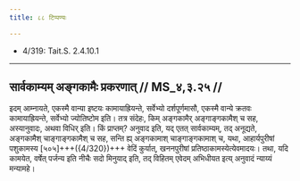 ```yaml
---
title: ८८ टिप्पण्यः

---
```

- 4/319: Tait.S. 2.4.10.1

____________________________________________


## सार्वकाम्यम् अङ्गकामैः प्रकरणात् // MS_४,३.२५ //

इदम् आम्नायते, एकस्मै वान्या इष्टयः कामायाह्रियन्ते, सर्वेभ्यो दर्शपूर्णमासौ, एकस्मै वान्ये क्रतवः कामायाह्रियन्ते, सर्वेभ्यो ज्योतिष्टोम इति। तत्र संदेहः, किम् अङ्गकामैर् अङ्गाङ्गकामैश् च सह, अस्यानुवादः, अथवा विधिर् इति। किं प्राप्तम्? अनुवाद इति, यद् एतत् सार्वकाम्यम्, तद् अनूद्यते, अङ्गकामैश् चाङ्गाङ्गकामैश् च सह, सन्ति ह्य् अङ्गकामाश् चाङ्गाङ्गकामाश् च, यथा, आहार्यपुरीषां पशुकामस्य [५०५]+++({4/320})+++ वेदिं कुर्यात्, खननपुरीषां प्रतिष्ठाकामस्येत्येवमादयः। तथा, यदि कामयेत, वर्षेत् पर्जन्य इति नीचैः सदो मिनुयाद् इति, तद् विहितम् एवेदम् अभिधीयत इत्य् अनुवादं न्याय्यं मन्यामहे।
